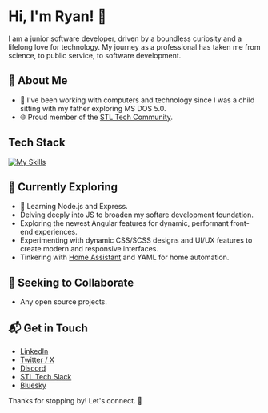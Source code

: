 # Hi, I'm Ryan! 👋

I am a junior software developer, driven by a boundless curiosity and a lifelong love for technology. My journey as a professional has taken me from science, to public service, to software development.


## 🚀 About Me

- 🔭 I've been working with computers and technology since I was a child sitting with my father exploring MS DOS 5.0.
- 🌐 Proud member of the [STL Tech Community](https://stltech.org/).

## Tech Stack
[![My Skills](https://skillicons.dev/icons?i=angular,html,css,sass,js,ts,cs,dotnet,docker,raspberrypi,netlify,postman&perline=6)](https://skillicons.dev)

<!-- ![becom1ng's Stats](https://github-readme-stats.vercel.app/api?username=becom1ng&theme=transparent&show_icons=true&hide_border=true&count_private=true&rank_icon=github)
![Top Langs](https://github-readme-stats.vercel.app/api/top-langs/?username=becom1ng&hide_progress=true) -->

## 🌱 Currently Exploring

- 🚀 Learning Node.js and Express.
- Delving deeply into JS to broaden my softare development foundation.
- Exploring the newest Angular features for dynamic, performant front-end experiences.
- Experimenting with dynamic CSS/SCSS designs and UI/UX features to create modern and responsive interfaces.
- Tinkering with [Home Assistant](https://www.home-assistant.io/) and YAML for home automation.

## 👯 Seeking to Collaborate

- Any open source projects.

## 📬 Get in Touch

- [LinkedIn](https://www.linkedin.com/in/ryan-lavery-336645298/)
- [Twitter / X](https://twitter.com/ryan42fbd)
- [Discord](https://discordapp.com/users/85938510829215744)
- [STL Tech Slack](https://stl-tech.slack.com/team/U061ZNHH0AC)
- [Bluesky](https://bsky.app/profile/becoming.bsky.social)

Thanks for stopping by! Let's connect. 🚀

<!--
**becom1ng/becom1ng** is a ✨ _special_ ✨ repository because its `README.md` (this file) appears on your GitHub profile.

Here are some ideas to get you started:

- 🔭 I’m currently working on ...
- 🌱 I’m currently learning ...
- 👯 I’m looking to collaborate on ...
- 🤔 I’m looking for help with ...
- 💬 Ask me about ...
- 📫 How to reach me: ...
- 😄 Pronouns: ...
- ⚡ Fun fact: ...
-->
